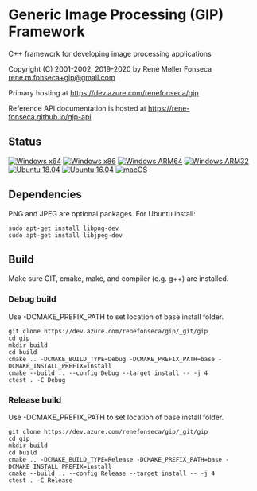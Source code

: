 # Generic Image Processing (GIP) Framework

C++ framework for developing image processing applications

Copyright (C) 2001-2002, 2019-2020 by René Møller Fonseca <rene.m.fonseca+gip@gmail.com>

Primary hosting at https://dev.azure.com/renefonseca/gip

Reference API documentation is hosted at https://rene-fonseca.github.io/gip-api


## Status

[![Windows x64](https://dev.azure.com/renefonseca/gip/_apis/build/status/rene-fonseca.gip?branchName=master&jobName=windows_x64&label=Windows%20x64)](https://dev.azure.com/renefonseca/gip/_build/latest?definitionId=6&branchName=master)
[![Windows x86](https://dev.azure.com/renefonseca/gip/_apis/build/status/rene-fonseca.gip?branchName=master&jobName=windows_x86&label=Windows%20x86)](https://dev.azure.com/renefonseca/gip/_build/latest?definitionId=6&branchName=master)
[![Windows ARM64](https://dev.azure.com/renefonseca/gip/_apis/build/status/rene-fonseca.gip?branchName=master&jobName=windows_arm64&label=Windows%20ARM64)](https://dev.azure.com/renefonseca/gip/_build/latest?definitionId=6&branchName=master)
[![Windows ARM32](https://dev.azure.com/renefonseca/gip/_apis/build/status/rene-fonseca.gip?branchName=master&jobName=windows_arm32&label=Windows%20ARM32)](https://dev.azure.com/renefonseca/gip/_build/latest?definitionId=6&branchName=master)
[![Ubuntu 18.04](https://dev.azure.com/renefonseca/gip/_apis/build/status/rene-fonseca.gip?branchName=master&jobName=ubuntu18_04&label=Ubuntu%2018.04)](https://dev.azure.com/renefonseca/gip/_build/latest?definitionId=6&branchName=master)
[![Ubuntu 16.04](https://dev.azure.com/renefonseca/gip/_apis/build/status/rene-fonseca.gip?branchName=master&jobName=ubuntu16_04&label=Ubuntu%2016.04)](https://dev.azure.com/renefonseca/gip/_build/latest?definitionId=6&branchName=master)
[![macOS](https://dev.azure.com/renefonseca/gip/_apis/build/status/rene-fonseca.gip?branchName=master&jobName=macos&label=macOS)](https://dev.azure.com/renefonseca/gip/_build/latest?definitionId=6&branchName=master)


## Dependencies

PNG and JPEG are optional packages. For Ubuntu install:

```shell
sudo apt-get install libpng-dev
sudo apt-get install libjpeg-dev
```

## Build

Make sure GIT, cmake, make, and compiler (e.g. g++) are installed.

### Debug build

Use -DCMAKE_PREFIX_PATH to set location of base install folder.

```shell
git clone https://dev.azure.com/renefonseca/gip/_git/gip
cd gip
mkdir build
cd build
cmake .. -DCMAKE_BUILD_TYPE=Debug -DCMAKE_PREFIX_PATH=base -DCMAKE_INSTALL_PREFIX=install
cmake --build .. --config Debug --target install -- -j 4
ctest . -C Debug
```

### Release build

Use -DCMAKE_PREFIX_PATH to set location of base install folder.

```shell
git clone https://dev.azure.com/renefonseca/gip/_git/gip
cd gip
mkdir build
cd build
cmake .. -DCMAKE_BUILD_TYPE=Release -DCMAKE_PREFIX_PATH=base -DCMAKE_INSTALL_PREFIX=install
cmake --build .. --config Release --target install -- -j 4
ctest . -C Release
```
